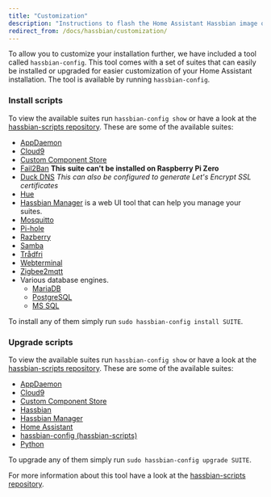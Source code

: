 ```yaml
---
title: "Customization"
description: "Instructions to flash the Home Assistant Hassbian image on a Raspberry Pi."
redirect_from: /docs/hassbian/customization/
---
```


To allow you to customize your installation further, we have included a tool called `hassbian-config`. This tool comes with a set of suites that can easily be installed or upgraded for easier customization of your Home Assistant installation.
The tool is available by running `hassbian-config`.

### Install scripts

To view the available suites run `hassbian-config show` or have a look at the [hassbian-scripts repository][hassbian-repo].
These are some of the available suites:

- [AppDaemon](https://github.com/home-assistant/hassbian-scripts/blob/master/docs/suites/appdaemon.md)
- [Cloud9](https://github.com/home-assistant/hassbian-scripts/blob/master/docs/suites/cloud9.md)
- [Custom Component Store](https://github.com/home-assistant/hassbian-scripts/blob/master/docs/suites/custom-component-store.md)
- [Fail2Ban](https://github.com/home-assistant/hassbian-scripts/blob/master/docs/suites/fail2ban.md) **This suite can't be installed on Raspberry Pi Zero**
- [Duck DNS](https://github.com/home-assistant/hassbian-scripts/blob/master/docs/suites/duckdns.md) _This can also be configured to generate Let's Encrypt SSL certificates_
- [Hue](https://github.com/home-assistant/hassbian-scripts/blob/master/docs/suites/hue.md)
- [Hassbian Manager](https://github.com/home-assistant/hassbian-scripts/blob/master/docs/suites/manager.md) is a web UI tool that can help you manage your suites.
- [Mosquitto](https://github.com/home-assistant/hassbian-scripts/blob/master/docs/suites/mosquitto.md)
- [Pi-hole](https://github.com/home-assistant/hassbian-scripts/blob/master/docs/suites/pihole.md)
- [Razberry](https://github.com/home-assistant/hassbian-scripts/blob/master/docs/suites/razberry.md)
- [Samba](https://github.com/home-assistant/hassbian-scripts/blob/master/docs/suites/samba.md)
- [Trådfri](https://github.com/home-assistant/hassbian-scripts/blob/master/docs/suites/tradfri.md)
- [Webterminal](https://github.com/home-assistant/hassbian-scripts/blob/master/docs/suites/webterminal.md)
- [Zigbee2mqtt](https://github.com/home-assistant/hassbian-scripts/blob/master/docs/suites/zigbee2mqtt.md)
- Various database engines.
  - [MariaDB](https://github.com/home-assistant/hassbian-scripts/blob/master/docs/suites/mariadb.md)
  - [PostgreSQL](https://github.com/home-assistant/hassbian-scripts/blob/master/docs/suites/postgresql.md)
  - [MS SQL](https://github.com/home-assistant/hassbian-scripts/blob/master/docs/suites/mssql.md)

To install any of them simply run `sudo hassbian-config install SUITE`.

### Upgrade scripts

To view the available suites run `hassbian-config show` or have a look at the [hassbian-scripts repository][hassbian-repo].
These are some of the available suites:

- [AppDaemon](https://github.com/home-assistant/hassbian-scripts/blob/master/docs/suites/appdaemon.md)
- [Cloud9](https://github.com/home-assistant/hassbian-scripts/blob/master/docs/suites/cloud9.md)
- [Custom Component Store](https://github.com/home-assistant/hassbian-scripts/blob/master/docs/suites/custom-component-store.md)
- [Hassbian](https://github.com/home-assistant/hassbian-scripts/blob/master/docs/suites/hassbian.md)
- [Hassbian Manager](https://github.com/home-assistant/hassbian-scripts/blob/master/docs/suites/manager.md)
- [Home Assistant](https://github.com/home-assistant/hassbian-scripts/blob/master/docs/suites/homeassistant.md)
- [hassbian-config (hassbian-scripts)](https://github.com/home-assistant/hassbian-scripts/blob/master/docs/suites/hassbian_config.md)
- [Python](https://github.com/home-assistant/hassbian-scripts/blob/master/docs/suites/python.md)

To upgrade any of them simply run `sudo hassbian-config upgrade SUITE`.

For more information about this tool have a look at the [hassbian-scripts repository][hassbian-repo].

[hassbian-repo]: https://github.com/home-assistant/hassbian-scripts
[cec]: /integrations/hdmi_cec/
